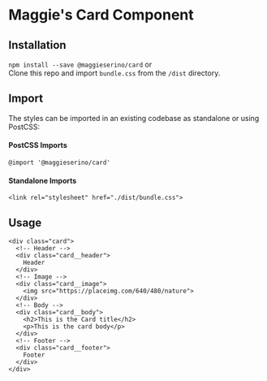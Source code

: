 # Maggie's Card Component

## Installation
`npm install --save @maggieserino/card`
or  
Clone this repo and import `bundle.css` from the `/dist` directory.

## Import
The styles can be imported in an existing codebase as standalone or using PostCSS:  

#### PostCSS Imports
`@import '@maggieserino/card'`  

#### Standalone Imports
`<link rel="stylesheet" href="./dist/bundle.css">`  

## Usage
```
<div class="card">
  <!-- Header -->
  <div class="card__header">
    Header
  </div>
  <!-- Image -->
  <div class="card__image">
    <img src="https://placeimg.com/640/480/nature">
  </div>
  <!-- Body -->
  <div class="card__body">
    <h2>This is the Card title</h2>
    <p>This is the card body</p>
  </div>
  <!-- Footer -->
  <div class="card__footer">
    Footer
  </div>
</div>
```